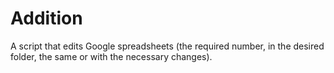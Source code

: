 # Addition
A script that edits Google spreadsheets (the required number, in the desired folder, the same or with the necessary changes).
